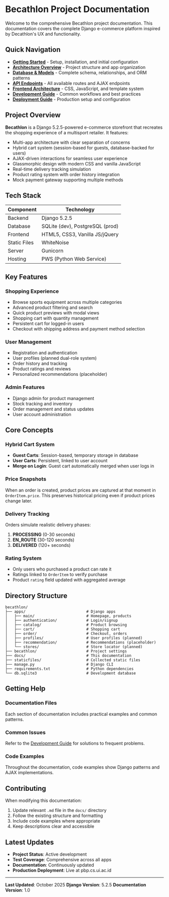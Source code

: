 # Becathlon Project Documentation

Welcome to the comprehensive Becathlon project documentation. This documentation covers the complete Django e-commerce platform inspired by Decathlon's UX and functionality.

## Quick Navigation

- **[Getting Started](./docs/01-getting-started.md)** - Setup, installation, and initial configuration
- **[Architecture Overview](./docs/02-architecture-overview.md)** - Project structure and app organization
- **[Database & Models](./docs/03-database-models.md)** - Complete schema, relationships, and ORM patterns
- **[API Endpoints](./docs/04-api-endpoints.md)** - All available routes and AJAX endpoints
- **[Frontend Architecture](./docs/05-frontend-architecture.md)** - CSS, JavaScript, and template system
- **[Development Guide](./docs/06-development-guide.md)** - Common workflows and best practices
- **[Deployment Guide](./docs/07-deployment-guide.md)** - Production setup and configuration

## Project Overview

**Becathlon** is a Django 5.2.5-powered e-commerce storefront that recreates the shopping experience of a multisport retailer. It features:

- Multi-app architecture with clear separation of concerns
- Hybrid cart system (session-based for guests, database-backed for users)
- AJAX-driven interactions for seamless user experience
- Glassmorphic design with modern CSS and vanilla JavaScript
- Real-time delivery tracking simulation
- Product rating system with order history integration
- Mock payment gateway supporting multiple methods

## Tech Stack

| Component | Technology |
|-----------|-----------|
| Backend | Django 5.2.5 |
| Database | SQLite (dev), PostgreSQL (prod) |
| Frontend | HTML5, CSS3, Vanilla JS/jQuery |
| Static Files | WhiteNoise |
| Server | Gunicorn |
| Hosting | PWS (Python Web Service) |

## Key Features

### Shopping Experience
- Browse sports equipment across multiple categories
- Advanced product filtering and search
- Quick product previews with modal views
- Shopping cart with quantity management
- Persistent cart for logged-in users
- Checkout with shipping address and payment method selection

### User Management
- Registration and authentication
- User profiles (planned dual-role system)
- Order history and tracking
- Product ratings and reviews
- Personalized recommendations (placeholder)

### Admin Features
- Django admin for product management
- Stock tracking and inventory
- Order management and status updates
- User account administration

## Core Concepts

### Hybrid Cart System
- **Guest Carts**: Session-based, temporary storage in database
- **User Carts**: Persistent, linked to user account
- **Merge on Login**: Guest cart automatically merged when user logs in

### Price Snapshots
When an order is created, product prices are captured at that moment in `OrderItem.price`. This preserves historical pricing even if product prices change later.

### Delivery Tracking
Orders simulate realistic delivery phases:
1. **PROCESSING** (0-30 seconds)
2. **EN_ROUTE** (30-120 seconds)
3. **DELIVERED** (120+ seconds)

### Rating System
- Only users who purchased a product can rate it
- Ratings linked to `OrderItem` to verify purchase
- Product `rating` field updated with aggregated average

## Directory Structure

```
becathlon/
├── apps/                           # Django apps
│   ├── main/                       # Homepage, products
│   ├── authentication/             # Login/signup
│   ├── catalog/                    # Product browsing
│   ├── cart/                       # Shopping cart
│   ├── order/                      # Checkout, orders
│   ├── profiles/                   # User profiles (planned)
│   ├── recommendation/             # Recommendations (placeholder)
│   └── stores/                     # Store locator (planned)
├── becathlon/                      # Project settings
├── docs/                           # This documentation
├── staticfiles/                    # Collected static files
├── manage.py                       # Django CLI
├── requirements.txt                # Python dependencies
└── db.sqlite3                      # Development database
```

## Getting Help

### Documentation Files
Each section of documentation includes practical examples and common patterns.

### Common Issues
Refer to the [Development Guide](./docs/06-development-guide.md#common-pitfalls) for solutions to frequent problems.

### Code Examples
Throughout the documentation, code examples show Django patterns and AJAX implementations.

## Contributing

When modifying this documentation:
1. Update relevant `.md` file in the `docs/` directory
2. Follow the existing structure and formatting
3. Include code examples where appropriate
4. Keep descriptions clear and accessible

## Latest Updates

- **Project Status**: Active development
- **Test Coverage**: Comprehensive across all apps
- **Documentation**: Continuously updated
- **Production Deployment**: Live at pbp.cs.ui.ac.id

---

**Last Updated**: October 2025
**Django Version**: 5.2.5
**Documentation Version**: 1.0
